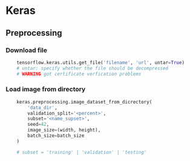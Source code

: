 # Keras
## Preprocessing
### Download file
```python
    tensorflow.keras.utils.get_file('filename', 'url', untar=True)
    # untar: specify whether the file should be decompressed
    # WARNING got certificate verfication problems
```

### Load image from directory
``` python
    keras.preprocessing.image_dataset_from_dicrectory(
        'data_dir',
        validation_split='<percent>',
        subset='<name_supset>',
        seed=42,
        image_size=(width, height),
        batch_size=batch_size
    )

    # subset = 'training' | 'validation' | 'testing'

```
